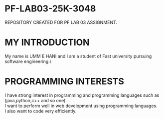 # PF-LAB03-25K-3048
REPOSITORY CREATED FOR PF LAB 03 ASSIGNMENT.
# MY INTRODUCTION
My name is UMM E HANI and I am a student of Fast university pursuing software engineering.\
# PROGRAMMING INTERESTS
I have strong interest in programming and programming languages such as (java,python,c++ and so one).\
I want to perform well in web development using programming languages.\
I also want to code very efficiently.
